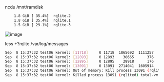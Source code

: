 ncdu /mnt/ramdisk
```bash
    1.8 GiB [ 35.4%]  rqlite.2
    1.8 GiB [ 35.4%]  rqlite.1
    1.5 GiB [ 29.1%]  rqlite.3
```    
![image](https://user-images.githubusercontent.com/7844261/132470085-7f14d485-7243-46f0-b686-93dd14f04a2c.png)

less +?rqlite /var/log/messages
```bash
Sep  8 15:37:32 test06 kernel: [11718]     0 11718  1865692  1111257    2452        0             0 rqlited
Sep  8 15:37:32 test06 kernel: [12893]     0 12893    38665      376      77        0             0 sshd
Sep  8 15:37:32 test06 kernel: [12895]     0 12895    28918      176      12        0             0 bash
Sep  8 15:37:32 test06 kernel: [13091]     0 13091  2714041  1605914    4319        0             0 rqlited
Sep  8 15:37:32 test06 kernel: Out of memory: Kill process 13091 (rqlited) score 190 or sacrifice child
Sep  8 15:37:32 test06 kernel: Killed process 13091 (rqlited) total-vm:10856164kB, anon-rss:6421440kB, file-rss:2020kB, shmem-rss:0kB
```
